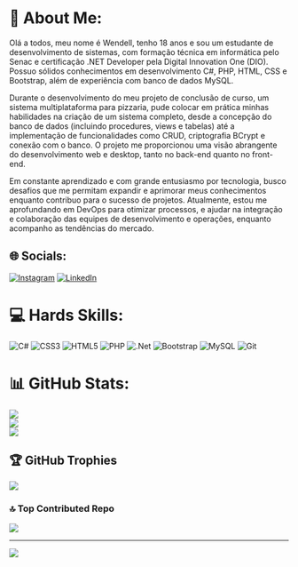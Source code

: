 # 💫 About Me:
Olá a todos, meu nome é Wendell, tenho 18 anos e sou um estudante de desenvolvimento de sistemas, com formação técnica em informática pelo Senac e certificação .NET Developer pela Digital Innovation One (DIO). Possuo sólidos conhecimentos em desenvolvimento C#, PHP, HTML, CSS e Bootstrap, além de experiência com banco de dados MySQL.

Durante o desenvolvimento do meu projeto de conclusão de curso, um sistema multiplataforma para pizzaria, pude colocar em prática minhas habilidades na criação de um sistema completo, desde a concepção do banco de dados (incluindo procedures, views e tabelas) até a implementação de funcionalidades como CRUD, criptografia BCrypt e conexão com o banco. O projeto me proporcionou uma visão abrangente do desenvolvimento web e desktop, tanto no back-end quanto no front-end.

Em constante aprendizado e com grande entusiasmo por tecnologia, busco desafios que me permitam expandir e aprimorar meus conhecimentos enquanto contribuo para o sucesso de projetos. Atualmente, estou me aprofundando em DevOps para otimizar processos, e ajudar na integração e colaboração das equipes de desenvolvimento e operações, enquanto acompanho as tendências do mercado.


## 🌐 Socials:
[![Instagram](https://img.shields.io/badge/Instagram-%23E4405F.svg?logo=Instagram&logoColor=white)](https://instagram.com/ws.dorta) [![LinkedIn](https://img.shields.io/badge/LinkedIn-%230077B5.svg?logo=linkedin&logoColor=white)](https://linkedin.com/in/Wendell-Dorta) 

# 💻 Hards Skills:
![C#](https://img.shields.io/badge/c%23-%23239120.svg?style=for-the-badge&logo=csharp&logoColor=white) ![CSS3](https://img.shields.io/badge/css3-%231572B6.svg?style=for-the-badge&logo=css3&logoColor=white) ![HTML5](https://img.shields.io/badge/html5-%23E34F26.svg?style=for-the-badge&logo=html5&logoColor=white) ![PHP](https://img.shields.io/badge/php-%23777BB4.svg?style=for-the-badge&logo=php&logoColor=white) ![.Net](https://img.shields.io/badge/.NET-5C2D91?style=for-the-badge&logo=.net&logoColor=white) ![Bootstrap](https://img.shields.io/badge/bootstrap-%238511FA.svg?style=for-the-badge&logo=bootstrap&logoColor=white) ![MySQL](https://img.shields.io/badge/mysql-4479A1.svg?style=for-the-badge&logo=mysql&logoColor=white) ![Git](https://img.shields.io/badge/git-%23F05033.svg?style=for-the-badge&logo=git&logoColor=white)
# 📊 GitHub Stats:
![](https://github-readme-stats.vercel.app/api?username=Wendell-Dorta&theme=shades-of-purple&hide_border=false&include_all_commits=false&count_private=false)<br/>
![](https://github-readme-streak-stats.herokuapp.com/?user=Wendell-Dorta&theme=shades-of-purple&hide_border=false)<br/>
![](https://github-readme-stats.vercel.app/api/top-langs/?username=Wendell-Dorta&theme=shades-of-purple&hide_border=false&include_all_commits=false&count_private=false&layout=compact)

## 🏆 GitHub Trophies
![](https://github-profile-trophy.vercel.app/?username=Wendell-Dorta&theme=shades-of-purple&no-frame=false&no-bg=true&margin-w=4)

### 🔝 Top Contributed Repo
![](https://github-contributor-stats.vercel.app/api?username=Wendell-Dorta&limit=5&theme=shades-of-purple&combine_all_yearly_contributions=true)

---
[![](https://visitcount.itsvg.in/api?id=Wendell-Dorta&icon=0&color=6)](https://visitcount.itsvg.in)

<!-- Proudly created with GPRM ( https://gprm.itsvg.in ) -->
